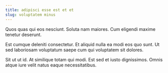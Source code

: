 ```yaml
---
title: adipisci esse est et et
slug: voluptatem minus
---
```


Quos quas qui eos nesciunt. Soluta nam maiores. Cum eligendi maxime tenetur deserunt.

Est cumque deleniti consectetur. Et aliquid nulla ea modi eos quo sunt. Ut sed laboriosam voluptatum saepe cum qui voluptatem sit dolores.

Sit ut ut id. At similique totam qui modi. Est sed et iusto dignissimos. Omnis atque iure velit natus eaque necessitatibus.
